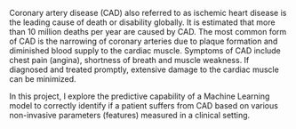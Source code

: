 Coronary artery disease (CAD) also referred to as ischemic heart disease is the leading cause of death or disability globally. It is estimated that more than 10 million deaths per year are caused by CAD. The most common form of CAD is the narrowing of coronary arteries due to plaque formation and diminished blood supply to the cardiac muscle. Symptoms of CAD include chest pain (angina), shortness of breath and muscle weakness. If diagnosed and treated promptly, extensive damage to the cardiac muscle can be minimized.
  
In this project, I explore the predictive capability of a Machine Learning model to correctly identify if a patient suffers from CAD based on various non-invasive parameters (features) measured in a clinical setting. 
